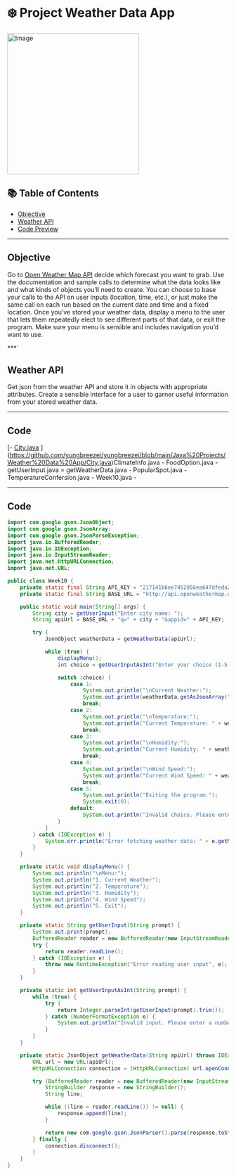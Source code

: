 # ❄️ Project Weather Data App
<img src="https://static.vecteezy.com/system/resources/previews/024/825/182/original/3d-weather-icon-day-with-rain-free-png.png" alt="Image" width="300" height="320">

## 📚 Table of Contents
- [Objective](#Objective)
- [Weather API](#Weather-API)
- [Code Preview](#Video-Example)

***

## Objective
Go to [Open Weather Map API](https://openweathermap.org/api) decide which forecast you want to grab. Use the documentation and sample calls to determine what the data looks like and what kinds of objects you’ll need to create. You can choose to base your calls to the API on user inputs (location, time, etc.), or just make the same call on each run based on the current date and time and a fixed location. Once you’ve stored your weather data, display a menu to the user that lets them repeatedly elect to see different parts of that data, or exit the program. Make sure your menu is sensible and includes navigation you’d want to use. 

***`

## Weather API
Get json from the weather API and store it in objects with appropriate attributes.
Create a sensible interface for a user to garner useful information from your stored weather data.

***

## Code
[- [City.java](#https://github.com/yungbreezei/yungbreezei/blob/main/Java%20Projects/Weather%20Data%20App/City.java)
](https://github.com/yungbreezei/yungbreezei/blob/main/Java%20Projects/Weather%20Data%20App/City.java)ClimateInfo.java - 
FoodOption.java - 
getUserInput.java = 
getWeatherData.java - 
PopularSpot.java - 
TemperatureConfersion.java -
Week10.java - 

***

## Code
````java
import com.google.gson.JsonObject;
import com.google.gson.JsonArray;
import com.google.gson.JsonParseException;
import java.io.BufferedReader;
import java.io.IOException;
import java.io.InputStreamReader;
import java.net.HttpURLConnection;
import java.net.URL;

public class Week10 {
    private static final String API_KEY = "217141b6ee7452856ea647dfeda27f59";
    private static final String BASE_URL = "http://api.openweathermap.org/data/2.5/weather?";

    public static void main(String[] args) {
        String city = getUserInput("Enter city name: ");
        String apiUrl = BASE_URL + "q=" + city + "&appid=" + API_KEY;

        try {
            JsonObject weatherData = getWeatherData(apiUrl);

            while (true) {
                displayMenu();
                int choice = getUserInputAsInt("Enter your choice (1-5): ");

                switch (choice) {
                    case 1:
                        System.out.println("\nCurrent Weather:");
                        System.out.println(weatherData.getAsJsonArray("weather").get(0).getAsJsonObject().get("description").getAsString());
                        break;
                    case 2:
                        System.out.println("\nTemperature:");
                        System.out.println("Current Temperature: " + weatherData.getAsJsonObject("main").get("temp").getAsDouble() + " Kelvin");
                        break;
                    case 3:
                        System.out.println("\nHumidity:");
                        System.out.println("Current Humidity: " + weatherData.getAsJsonObject("main").get("humidity").getAsDouble() + "%");
                        break;
                    case 4:
                        System.out.println("\nWind Speed:");
                        System.out.println("Current Wind Speed: " + weatherData.getAsJsonObject("wind").get("speed").getAsDouble() + " m/s");
                        break;
                    case 5:
                        System.out.println("Exiting the program.");
                        System.exit(0);
                    default:
                        System.out.println("Invalid choice. Please enter a number between 1 and 5.");
                }
            }
        } catch (IOException e) {
            System.err.println("Error fetching weather data: " + e.getMessage());
        }
    }

    private static void displayMenu() {
        System.out.println("\nMenu:");
        System.out.println("1. Current Weather");
        System.out.println("2. Temperature");
        System.out.println("3. Humidity");
        System.out.println("4. Wind Speed");
        System.out.println("5. Exit");
    }

    private static String getUserInput(String prompt) {
        System.out.print(prompt);
        BufferedReader reader = new BufferedReader(new InputStreamReader(System.in));
        try {
            return reader.readLine();
        } catch (IOException e) {
            throw new RuntimeException("Error reading user input", e);
        }
    }

    private static int getUserInputAsInt(String prompt) {
        while (true) {
            try {
                return Integer.parseInt(getUserInput(prompt).trim());
            } catch (NumberFormatException e) {
                System.out.println("Invalid input. Please enter a number.");
            }
        }
    }

    private static JsonObject getWeatherData(String apiUrl) throws IOException {
        URL url = new URL(apiUrl);
        HttpURLConnection connection = (HttpURLConnection) url.openConnection();

        try (BufferedReader reader = new BufferedReader(new InputStreamReader(connection.getInputStream()))) {
            StringBuilder response = new StringBuilder();
            String line;

            while ((line = reader.readLine()) != null) {
                response.append(line);
            }

            return new com.google.gson.JsonParser().parse(response.toString()).getAsJsonObject();
        } finally {
            connection.disconnect();
        }
    }
}

````

